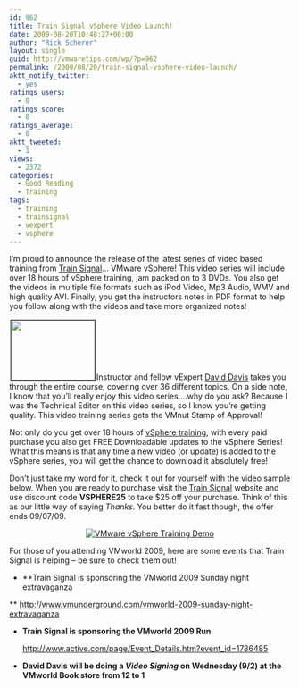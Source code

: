 ```yaml
---
id: 962
title: Train Signal vSphere Video Launch!
date: 2009-08-20T10:48:27+00:00
author: "Rick Scherer"
layout: single
guid: http://vmwaretips.com/wp/?p=962
permalink: /2009/08/20/train-signal-vsphere-video-launch/
aktt_notify_twitter:
  - yes
ratings_users:
  - 0
ratings_score:
  - 0
ratings_average:
  - 0
aktt_tweeted:
  - 1
views:
  - 2372
categories:
  - Good Reading
  - Training
tags:
  - training
  - trainsignal
  - vexpert
  - vsphere
---
```

I&#8217;m proud to announce the release of the latest series of video based training from <a href="http://www.trainsignal.com/VMware-vSphere-Training-P76.aspx" target="_blank">Train Signal</a>&#8230; VMware vSphere! This video series will include over 18 hours of vSphere training, jam packed on to 3 DVDs. You also get the videos in multiple file formats such as iPod Video, Mp3 Audio, WMV and high quality AVI. Finally, you get the instructors notes in PDF format to help you follow along with the videos and take more organized notes!

<img class="alignright size-full wp-image-964" style="border: 1px solid black; margin: 2px;" title="VMnut Stamp of Approval" src="http://vmwaretips.com/wp/wp-content/uploads/2009/08/vmnut.png" alt="" width="150" height="107" />Instructor and fellow vExpert <a href="http://www.virtualizationadmin.com/David_Davis/" target="_blank">David Davis</a> takes you through the entire course, covering over 36 different topics. On a side note, I know that you&#8217;ll really enjoy this video series&#8230;.why do you ask? Because I was the Technical Editor on this video series, so I know you&#8217;re getting quality. This video training series gets the VMnut Stamp of Approval!

Not only do you get over 18 hours of <a href="http://www.trainsignal.com/VMware-vSphere-Training-P76.aspx" target="_blank">vSphere training</a>, with every paid purchase you also get FREE Downloadable updates to the vSphere Series!  What this means is that any time a new video (or update) is added to the vSphere series, you will get the chance to download it absolutely free!

Don&#8217;t just take my word for it, check it out for yourself with the video sample below. When you are ready to purchase visit the <a href="http://www.trainsignal.com/VMware-vSphere-Training-P76.aspx" target="_blank">Train Signal</a> website and use discount code **VSPHERE25** to take $25 off your purchase. Think of this as our little way of saying _Thanks_. You better do it fast though, the offer ends 09/07/09.

<p style="text-align: center;">
  <a title="VMware vSphere Training Demo" rel="shadowbox;height=600;width=800" href="http://www.trainsignal.com/demos/vmware_esx_vsphere_demo.html"><img class="aligncenter" src="http://www.trainsignal.com/images/video-player.gif" border="0" alt="VMware vSphere Training Demo" /></a>
</p>

<p style="text-align: left;">
  For those of you attending VMworld 2009, here are some events that Train Signal is helping &#8211; be sure to check them out!
</p>

  * **Train Signal is sponsoring the VMworld 2009 Sunday night extravaganza
  
** <a href="http://www.vmunderground.com/vmworld-2009-sunday-night-extravaganza" target="_blank">http://www.vmunderground.com/vmworld-2009-sunday-night-extravaganza</a>
  * **Train Signal is sponsoring the VMworld 2009 Run**
  
    <a href="http://www.active.com/page/Event_Details.htm?event_id=1786485" target="_blank">http://www.active.com/page/Event_Details.htm?event_id=1786485</a>
  * **David Davis will be doing a _Video Signing_ on Wednesday (9/2) at the VMworld Book store from 12 to 1**

<p style="text-align: left;">